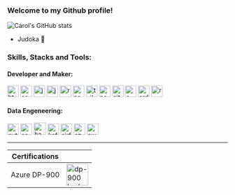 ### Welcome to my Github profile!

![Carol's GitHub stats](https://github-readme-stats.vercel.app/api?username=alvscarol&show_icons=true&theme=dark)
<!-- [![Carol's github stats](https://bad-apple-github-readme.vercel.app/api?username=alvscarol&show_icons=true&count_private=true&line_height=20&icon_color=00b3ff&theme=blue-green&title_color=00b3ff)](#) -->

 - Judoka 🥋
   
### Skills, Stacks and Tools:
#### Developer and Maker:

<div align="left">

<img src="https://cdn.jsdelivr.net/gh/devicons/devicon@latest/icons/html5/html5-original.svg" alt="html5" width="26"/>
<img src="https://cdn.jsdelivr.net/gh/devicons/devicon@latest/icons/css3/css3-original.svg" alt="css3" width="26"/>
<img src="https://cdn.jsdelivr.net/gh/devicons/devicon@latest/icons/javascript/javascript-original.svg" alt="javascript" width="26"/>
<img src="https://cdn.jsdelivr.net/gh/devicons/devicon@latest/icons/typescript/typescript-original.svg" alt="javascript" width="26"/>
<img src="https://cdn.jsdelivr.net/gh/devicons/devicon@latest/icons/react/react-original.svg" alt="react" width="26"/>
<img src="https://cdn.jsdelivr.net/gh/devicons/devicon@latest/icons/nextjs/nextjs-original.svg" alt="nextjs" width="26"/>
<img src="https://cdn.jsdelivr.net/gh/devicons/devicon@latest/icons/tailwindcss/tailwindcss-original.svg" alt="tailwindcss" width="26"/>
<img src="https://cdn.jsdelivr.net/gh/devicons/devicon@latest/icons/nodejs/nodejs-original.svg" alt="node" width="26"/>
<img src="https://cdn.jsdelivr.net/gh/devicons/devicon@latest/icons/git/git-original.svg" alt="git" width="26"/>
<img src="https://cdn.jsdelivr.net/gh/devicons/devicon@latest/icons/cplusplus/cplusplus-original.svg" alt="c++" width="26"/>
<img src="https://cdn.jsdelivr.net/gh/devicons/devicon@latest/icons/arduino/arduino-original.svg" alt="arduino" width="26"/>
<img src="https://cdn.jsdelivr.net/gh/devicons/devicon@latest/icons/raspberrypi/raspberrypi-original.svg" alt="raspberrybi" width="26"/>

</div>

#### Data Engeneering:

<div align="left">
  
<img src="https://cdn.jsdelivr.net/gh/devicons/devicon@latest/icons/python/python-original.svg" alt="python" width="26"/>
<img src="https://cdn.jsdelivr.net/gh/devicons/devicon@latest/icons/apachespark/apachespark-original.svg" alt="apache spark" width="26"/>
<img src="https://cdn.jsdelivr.net/gh/devicons/devicon@latest/icons/hadoop/hadoop-original.svg" alt="hadoop" width="28"/>
<img src="https://cdn.jsdelivr.net/gh/devicons/devicon@latest/icons/apachekafka/apachekafka-original.svg" alt="kafka" width="26"/>          
<img src="https://cdn.jsdelivr.net/gh/devicons/devicon@latest/icons/apacheairflow/apacheairflow-original.svg" alt="airflow" width="26"/>
<img src="https://cdn.jsdelivr.net/gh/devicons/devicon@latest/icons/azure/azure-original.svg" alt="azure" width="26"/>
<img src="https://cdn.jsdelivr.net/gh/devicons/devicon@latest/icons/amazonwebservices/amazonwebservices-original-wordmark.svg" alt="aws" width="26"/>

***

| Certifications | |
| -------------- | --- |
| Azure DP-900   | <img src="https://learn.microsoft.com/pt-br/media/learn/certification/badges/microsoft-certified-fundamentals-badge.svg" alt="dp-900 badge" width="50"/> |


</div>
